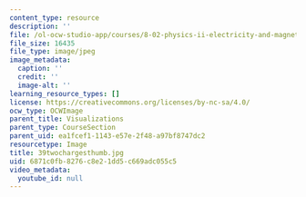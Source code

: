 ```yaml
---
content_type: resource
description: ''
file: /ol-ocw-studio-app/courses/8-02-physics-ii-electricity-and-magnetism-spring-2007/6871c0fb8276c8e21dd5c669adc055c5_39twochargesthumb.jpg
file_size: 16435
file_type: image/jpeg
image_metadata:
  caption: ''
  credit: ''
  image-alt: ''
learning_resource_types: []
license: https://creativecommons.org/licenses/by-nc-sa/4.0/
ocw_type: OCWImage
parent_title: Visualizations
parent_type: CourseSection
parent_uid: ea1fcef1-1143-e57e-2f48-a97bf8747dc2
resourcetype: Image
title: 39twochargesthumb.jpg
uid: 6871c0fb-8276-c8e2-1dd5-c669adc055c5
video_metadata:
  youtube_id: null
---
```

